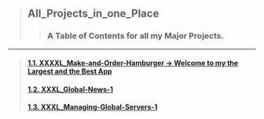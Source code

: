 > ## All_Projects_in_one_Place
>> ### A Table of Contents for all my Major Projects.

---

> #### [1.1. XXXXL_Make-and-Order-Hamburger -> Welcome to my the Largest and the Best App](https://react-build-burger-project.web.app/)
> #### [1.2. XXXL_Global-News-1](https://github.com/LukaszKolodziejski/XXXL_Global-News-1)
> #### [1.3. XXXL_Managing-Global-Servers-1](https://github.com/LukaszKolodziejski/XXXL_Managing-Global-Servers-1)
> #### []()
> #### []()
> #### []()
> #### []()
> #### []()
> #### []()
> #### []()
> #### []()
> #### []()





